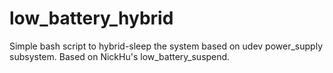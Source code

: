 low_battery_hybrid
==================

Simple bash script to hybrid-sleep the system based on udev power_supply subsystem. Based on NickHu's low_battery_suspend.
